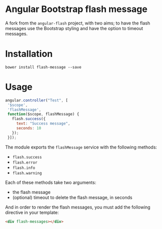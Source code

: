 # Angular Bootstrap flash message

A fork from the `angular-flash` project, with two aims; to have the flash messages use the 
Bootstrap styling and have the option to timeout messages.

# Installation

`bower install flash-message --save`

# Usage

```js
angular.controller("Test", [
 '$scope',
 'flashMessage',
 function($scope, flashMessage) {
   flash.success({
     text: "Success message",
     seconds: 10
   });
 }]);
```

The module exports the `flashMessage` service with the following methods:

 * `flash.success`
 * `flash.error`
 * `flash.info`
 * `flash.warning`

Each of these methods take two arguments:
 
 * the flash message
 * (optional) timeout to delete the flash message, in seconds

And in order to render the flash messages, you must add the following directive in your
template:

```html
<div flash-messages></div>
```
